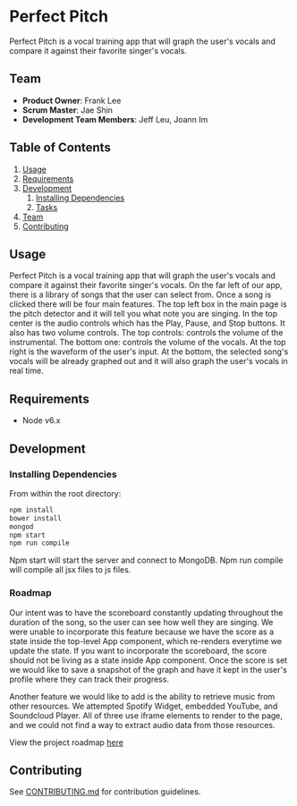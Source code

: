# Perfect Pitch

Perfect Pitch is a vocal training app that will graph the user's vocals and compare it against their favorite singer's vocals.

## Team

  - __Product Owner__: Frank Lee
  - __Scrum Master__: Jae Shin
  - __Development Team Members__: Jeff Leu, Joann Im

## Table of Contents

1. [Usage](#Usage)
1. [Requirements](#requirements)
1. [Development](#development)
    1. [Installing Dependencies](#installing-dependencies)
    1. [Tasks](#tasks)
1. [Team](#team)
1. [Contributing](#contributing)

## Usage
  Perfect Pitch is a vocal training app that will graph the user's vocals and compare it against their favorite singer's vocals.
  On the far left of our app, there is a library of songs that the user can select from. Once a song is clicked there will be
  four main features. The top left box in the main page is the pitch detector and it will tell you what note you are singing. In the
  top center is the audio controls which has the Play, Pause, and Stop buttons. It also has two volume controls. The top controls: controls
  the volume of the instrumental. The bottom one: controls the volume of the vocals. At the top right is the waveform of the user's input.
  At the bottom, the selected song's vocals will be already graphed out and it will also graph the user's vocals in real time. 

## Requirements

- Node v6.x

## Development

### Installing Dependencies

From within the root directory:

```sh
npm install
bower install
mongod
npm start
npm run compile
```
Npm start will start the server and connect to MongoDB. Npm run compile will compile all jsx files to js files. 

### Roadmap

Our intent was to have the scoreboard constantly updating throughout the duration of the song, so the user can see how well they are singing. 
We were unable to incorporate this feature because we have the score as a state inside the top-level App component, which re-renders everytime we update the state.
If you want to incorporate the scoreboard, the score should not be living as a state inside App component. Once the score is set we would like to save
a snapshot of the graph and have it kept in the user's profile where they can track their progress. 

Another feature we would like to add is the ability to retrieve music from other resources. We attempted Spotify Widget, embedded YouTube, and Soundcloud Player.
All of three use iframe elements to render to the page, and we could not find a way to extract audio data from those resources. 

View the project roadmap [here](https://github.com/threefourth/threefourth/issues)


## Contributing

See [CONTRIBUTING.md](CONTRIBUTING.md) for contribution guidelines.
